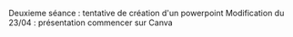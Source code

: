 Deuxieme séance : tentative de création d'un powerpoint 
Modification du 23/04 : présentation commencer sur Canva
